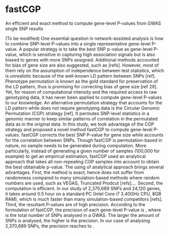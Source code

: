 # fastCGP
An efficient and exact method to compute gene-level P-values from GWAS single SNP results

(To be modified) One essential question in network-assisted analysis is how to combine SNP-level P-values into a single representative gene-level P-value. A popular strategy is to take the best SNP p-value as gene-level P-value, which is sensitive in capturing high association signals but is also biased to genes with more SNPs assigned. Additional methods accounted for bias of gene size are also suggested, such as [refs]. However, most of them rely on the assumption of independence between test statistics, which is unrealistic because of the well-known LD pattern between SNPs [ref]. Phenotype permutation is known as the gold standard for preservation of the LD pattern, thus is promising for correcting bias of gene size [ref 29]. Yet, for reason of computational intensity and the required access to raw genotyping data, it has never been applied to compute gene-level P-values to our knowledge. An alternative permutation strategy that accounts for the LD pattern while does not require genotyping data is the Circular Genomic Permutation (CGP) strategy [ref]. It permutes SNP-level statistics in a genomic manner to keep similar patterns of correlation in the permutated data as in the original data. In this study, we took advantage of the CGP strategy and proposed a novel method fastCGP to compute gene-level P-values. fastCGP corrects the best SNP P-value for gene size while accounts for the correlation between SNPs. Though fastCGP is permutation-based in nature, no sample needs to be generated during computation. More particularly, instead of generating a given number of samples (100,000 for example) to get an empirical estimation, fastCGP used an analytical approach that takes all non-repeating CGP samples into account to obtain the best obtainable p-value. The using of analytical approach brings several advantages. First, the method is exact, hence does not suffer from randomness compared to many simulation-based methods where random numbers are used, such as VEGAS, Truncated Prodcut [refs]…. Second, the computation is efficient. In our study of 2,370,689 SNPs and 24,120 genes, it takes around 0.5 hour on a standard PC (Intel Core i7 3.40GHz CPU, 8GB RAM), which is much faster than many simulation-based competitors [refs]. Third, the resultant P-values are of high precision. According to the formulation of fastCGP, the precision of each gene-level P-value is  , where   is the total number of SNPs analysed in a GWAS. The larger the amount of SNPs is analysed, the higher is the precision. In our case of analysing 2,370,689 SNPs, the precision reaches to . 
